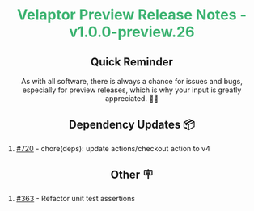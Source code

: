 <h1 align="center" style="color: mediumseagreen;font-weight: bold;">
Velaptor Preview Release Notes - v1.0.0-preview.26
</h1>

<h2 align="center" style="font-weight: bold;">Quick Reminder</h2>

<div align="center">

As with all software, there is always a chance for issues and bugs, especially for preview releases, which is why your input is greatly appreciated. 🙏🏼
</div>

<h2 align="center" style="font-weight: bold;">Dependency Updates 📦</h2>

1. [#720](https://github.com/KinsonDigital/Velaptor/pull/720) - chore(deps): update actions/checkout action to v4

<h2 align="center" style="font-weight: bold;">Other 🪧</h2>

1. [#363](https://github.com/KinsonDigital/Velaptor/issues/363) - Refactor unit test assertions
